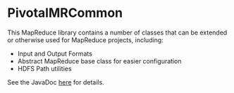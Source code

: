 PivotalMRCommon
==========

This MapReduce library contains a number of classes that can be extended or otherwise used for MapReduce projects, including:

* Input and Output Formats
* Abstract MapReduce base class for easier configuration
* HDFS Path utilities

See the JavaDoc [here](http://pivotal-field-engineering.github.io/pmr-common/doc) for details.

